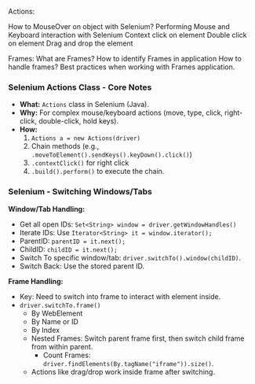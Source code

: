Actions:

How to MouseOver on object with Selenium?
Performing Mouse and Keyboard interaction with Selenium
Context click on element
Double click on element
Drag and drop the element

Frames:
What are Frames?
How to identify Frames in application
How to handle frames?
Best practices when working with Frames application.



### Selenium Actions Class - Core Notes

* **What:** `Actions` class in Selenium (Java).
* **Why:** For complex mouse/keyboard actions (move, type, click, right-click, double-click, hold keys).
* **How:**
    1.  `Actions a = new Actions(driver)`
    2.  Chain methods (e.g., `.moveToElement().sendKeys().keyDown().click()`)
    3.  `.contextClick()` for right click  
    4.  `.build().perform()` to execute the chain.

### Selenium - Switching Windows/Tabs

**Window/Tab Handling:**
- Get all open IDs: `Set<String> window = driver.getWindowHandles()`
- Iterate IDs: Use `Iterator<String> it = window.iterator();`
- ParentID: `parentID = it.next();` 
- ChildID: `childID = it.next();`
- Switch To specific window/tab: `driver.switchTo().window(childID)`. 
- Switch Back: Use the stored parent ID.

**Frame Handling:**
- Key: Need to switch into frame to interact with element inside.
- `driver.switchTo.frame()`
  - By WebElement
  - By Name or ID
  - By Index
  - Nested Frames: Switch parent frame first, then switch child frame from within parent.
    - Count Frames: `driver.findElements(By.tagName("iframe")).size()`.
  - Actions like drag/drop work inside frame after switching.